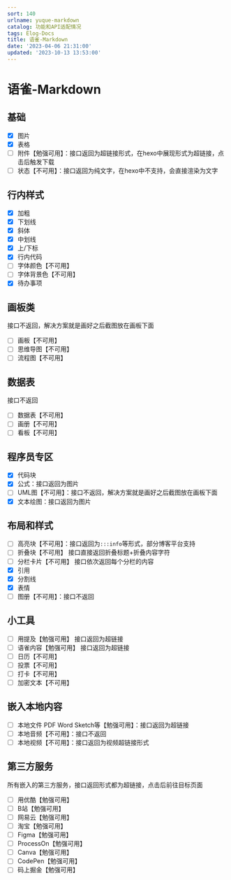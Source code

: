 ```yaml
---
sort: 140
urlname: yuque-markdown
catalog: 功能和API适配情况
tags: Elog-Docs
title: 语雀-Markdown
date: '2023-04-06 21:31:00'
updated: '2023-10-13 13:53:00'
---
```


# 语雀-Markdown


## 基础

- [x] 图片
- [x] 表格
- [ ] 附件【勉强可用】：接口返回为超链接形式，在hexo中展现形式为超链接，点击后触发下载
- [ ] 状态【不可用】：接口返回为纯文字，在hexo中不支持，会直接渲染为文字

## 行内样式

- [x] 加粗
- [x] 下划线
- [x]  斜体
- [x] 中划线
- [x] 上/下标
- [x] 行内代码
- [ ] 字体颜色【不可用】
- [ ] 字体背景色【不可用】
- [x] 待办事项 

## 画板类


接口不返回，解决方案就是画好之后截图放在画板下面

- [ ] 画板【不可用】
- [ ] 思维导图【不可用】
- [ ] 流程图【不可用】

## 数据表


接口不返回

- [ ] 数据表【不可用】
- [ ] 画册【不可用】
- [ ] 看板【不可用】

## 程序员专区

- [x] 代码块
- [x] 公式：接口返回为图片
- [ ] UML图【不可用】：接口不返回，解决方案就是画好之后截图放在画板下面
- [x] 文本绘图：接口返回为图片 

## 布局和样式

- [ ] 高亮块【不可用】：接口返回为`:::info`等形式，部分博客平台支持
- [ ] 折叠块【不可用】 接口直接返回折叠标题+折叠内容字符
- [ ]  分栏卡片【不可用】 接口依次返回每个分栏的内容
- [x] 引用
- [x] 分割线
- [x] 表情
- [ ] 图册【不可用】：接口不返回

## 小工具

- [ ] 用提及【勉强可用】 接口返回为超链接
- [ ] 语雀内容【勉强可用】 接口返回为超链接
- [ ] 日历【不可用】
- [ ] 投票【不可用】
- [ ] 打卡【不可用】
- [ ] 加密文本【不可用】

## 嵌入本地内容

- [ ] 本地文件 PDF Word Sketch等【勉强可用】：接口返回为超链接
- [ ] 本地音频【不可用】：接口不返回
- [ ] 本地视频【不可用】：接口返回为视频超链接形式

## 第三方服务


所有嵌入的第三方服务，接口返回形式都为超链接，点击后前往目标页面

- [ ] 用优酷【勉强可用】
- [ ] B站【勉强可用】
- [ ] 网易云【勉强可用】
- [ ] 淘宝【勉强可用】
- [ ] Figma【勉强可用】
- [ ] ProcessOn【勉强可用】
- [ ] Canva【勉强可用】
- [ ] CodePen【勉强可用】
- [ ] 码上掘金【勉强可用】
